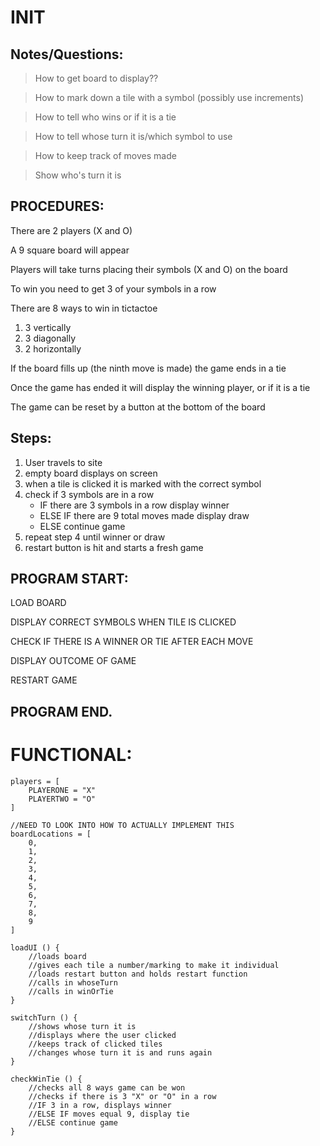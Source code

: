 <!-- 
MoSCow

Must have:
1. 2 spots for players
2. Places to put "X" and "O"
3. Board to display it all
4. Restart button

Should have:
1. Place to keep score
2. Show which players turn it is

Could have:
1. Pick which symbol you start with
-->
<!--
MAKE SURE TO USE VERB-NOUN (ACTION-OBJ) NAMES FOR FUNCTIONS
-->

# INIT 

## Notes/Questions:

>How to get board to display??

>How to mark down a tile with a symbol (possibly use increments)

>How to tell who wins or if it is a tie

>How to tell whose turn it is/which symbol to use

>How to keep track of moves made

>Show who's turn it is

## PROCEDURES:

There are 2 players (X and O)

A 9 square board will appear

Players will take turns placing their symbols (X and O) on the board

To win you need to get 3 of your symbols in a row

There are 8 ways to win in tictactoe
1. 3 vertically 
2. 3 diagonally 
4. 2 horizontally

If the board fills up (the ninth move is made) the game ends in a tie

Once the game has ended it will display the winning player, or if it is a tie

The game can be reset by a button at the bottom of the board

## Steps:
1. User travels to site
2. empty board displays on screen
3. when a tile is clicked it is marked with the correct symbol
4. check if 3 symbols are in a row
    * IF there are 3 symbols in a row display winner
    * ELSE IF there are 9 total moves made display draw
    * ELSE continue game
5. repeat step 4 until winner or draw
6. restart button is hit and starts a fresh game

## PROGRAM START:
LOAD BOARD

DISPLAY CORRECT SYMBOLS WHEN TILE IS CLICKED

CHECK IF THERE IS A WINNER OR TIE AFTER EACH MOVE

DISPLAY OUTCOME OF GAME

RESTART GAME
## PROGRAM END.

# FUNCTIONAL:
```
players = [
    PLAYERONE = "X"
    PLAYERTWO = "O"
]

//NEED TO LOOK INTO HOW TO ACTUALLY IMPLEMENT THIS
boardLocations = [
    0,
    1,
    2,
    3,
    4,
    5,
    6,
    7,
    8,
    9
]

loadUI () {
    //loads board
    //gives each tile a number/marking to make it individual
    //loads restart button and holds restart function
    //calls in whoseTurn
    //calls in winOrTie
}

switchTurn () {
    //shows whose turn it is
    //displays where the user clicked
    //keeps track of clicked tiles
    //changes whose turn it is and runs again
}

checkWinTie () {
    //checks all 8 ways game can be won
    //checks if there is 3 "X" or "O" in a row
    //IF 3 in a row, displays winner
    //ELSE IF moves equal 9, display tie
    //ELSE continue game
}
```
<!--
      |     |     
   0  |  1  |  2  
 _____|_____|_____
      |     |     
   3  |  4  |  5  
 _____|_____|_____
      |     |     
   6  |  7  |  8  
      |     | 
THIS IS WHAT THE BOARD SHOULD CLOSELY RESEMBLE
-->
